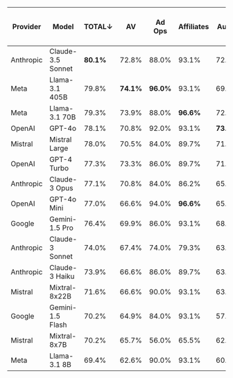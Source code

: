 | Provider | Model | TOTAL↓ | AV | Ad Ops | Affiliates | Audio | Cinema | Comms Planning | Marketing Effectiveness | Outdoor | Paid Search | Paid Social | Privacy & Ethics | Programmatic | Publishing | SEO | Web Analytics | eCommerce | Content Marketing | Influencer Marketing | Market Research & Insights |
| -------- | ----- | ------ | -- | ------ | ---------- | ----- | ------ | -------------- | ----------------------- | ------- | ----------- | ----------- | ---------------- | ------------ | ---------- | --- | ------------- | --------- | ----------------- | -------------------- | -------------------------- |
| Anthropic | Claude-3.5 Sonnet | **80.1%** | 72.8% | 88.0% | 93.1% | 72.3% | **65.8%** | 89.0% | **87.2%** | 59.0% | **85.3%** | **79.6%** | 87.8% | 74.8% | 43.6% | 86.6% | **81.7%** | 87.1% | 98.3% | 90.0% | 90.0% |
| Meta | Llama-3.1 405B | 79.8% | **74.1%** | **96.0%** | 93.1% | 69.1% | 61.4% | **89.8%** | 84.0% | **67.0%** | 83.5% | 75.7% | 89.8% | **76.2%** | 42.2% | 86.8% | 75.0% | 87.8% | 98.3% | 85.0% | **95.0%** |
| Meta | Llama-3.1 70B | 79.3% | 73.9% | 88.0% | **96.6%** | 72.3% | 64.8% | 89.0% | 82.3% | 60.0% | 82.1% | 74.6% | 91.8% | 72.1% | 48.5% | **87.9%** | 76.7% | 84.7% | 95.0% | 90.0% | **95.0%** |
| OpenAI | GPT-4o | 78.1% | 70.8% | 92.0% | 93.1% | **73.5%** | 50.0% | 89.0% | 81.7% | 55.8% | 82.7% | 76.2% | **93.9%** | 73.9% | 50.5% | 86.4% | **81.7%** | 83.5% | 98.3% | **100.0%** | 90.0% |
| Mistral | Mistral Large | 78.0% | 70.5% | 84.0% | 89.7% | 71.7% | 58.4% | 86.6% | 84.8% | 62.1% | 81.8% | 77.9% | 89.8% | 75.7% | 44.6% | 85.9% | 78.3% | 83.5% | 98.3% | 90.0% | 90.0% |
| OpenAI | GPT-4 Turbo | 77.3% | 73.3% | 86.0% | 89.7% | 71.7% | 52.0% | 83.5% | 77.4% | 62.1% | 80.4% | 77.4% | 87.8% | 70.3% | **57.4%** | 87.2% | 70.0% | 80.0% | 98.3% | 90.0% | **95.0%** |
| Anthropic | Claude-3 Opus | 77.1% | 70.8% | 84.0% | 86.2% | 65.7% | 52.5% | 89.0% | 83.5% | 59.0% | 83.6% | 75.7% | 89.8% | 73.0% | 47.5% | 85.4% | 76.7% | 82.4% | **100.0%** | 85.0% | **95.0%** |
| OpenAI | GPT-4o Mini | 77.0% | 66.6% | 94.0% | **96.6%** | 65.7% | 59.9% | 85.8% | 79.3% | 54.7% | 82.7% | 77.9% | 87.8% | 72.1% | 44.6% | 86.6% | 73.3% | **89.4%** | 98.3% | 85.0% | 90.0% |
| Google | Gemini-1.5 Pro | 76.4% | 69.9% | 86.0% | 93.1% | 68.1% | 53.0% | 81.9% | 81.1% | 59.0% | 80.9% | 74.0% | 87.8% | 74.8% | 44.6% | 84.8% | 76.7% | 84.7% | 98.3% | 90.0% | 90.0% |
| Anthropic | Claude-3 Sonnet | 74.0% | 67.4% | 74.0% | 79.3% | 63.9% | 47.0% | 85.8% | 77.4% | 56.8% | 79.5% | 76.2% | 81.6% | 70.3% | 44.6% | 81.2% | 76.7% | 84.7% | **100.0%** | 95.0% | 90.0% |
| Anthropic | Claude-3 Haiku | 73.9% | 66.6% | 86.0% | 89.7% | 63.9% | 56.4% | 81.9% | 76.2% | 55.8% | 76.8% | 71.8% | 77.6% | 71.2% | 48.5% | 82.3% | 70.0% | 81.2% | 98.3% | 85.0% | **95.0%** |
| Mistral | Mixtral-8x22B | 71.6% | 66.6% | 90.0% | 93.1% | 63.2% | 32.7% | 81.1% | 72.6% | 56.8% | 72.7% | 70.2% | 85.7% | 72.1% | 38.6% | 83.0% | 80.0% | 78.8% | 96.7% | 90.0% | 90.0% |
| Google | Gemini-1.5 Flash | 70.2% | 64.9% | 84.0% | 93.1% | 57.8% | 41.1% | 78.0% | 72.0% | 53.7% | 76.0% | 64.1% | 83.7% | 68.5% | 38.6% | 79.2% | 66.7% | 82.4% | 93.3% | 90.0% | **95.0%** |
| Mistral | Mixtral-8x7B | 70.2% | 65.7% | 56.0% | 65.5% | 62.0% | 43.1% | 80.3% | 73.2% | 51.6% | 74.5% | 66.8% | 83.7% | 67.6% | 31.7% | 79.4% | 78.3% | 81.2% | 96.7% | 95.0% | 85.0% |
| Meta | Llama-3.1 8B | 69.4% | 62.6% | 90.0% | 93.1% | 60.8% | 45.5% | 76.4% | 75.6% | 53.7% | 69.2% | 66.8% | 89.8% | 63.1% | 44.6% | 77.9% | 58.3% | 80.0% | 93.3% | 90.0% | 90.0% |
